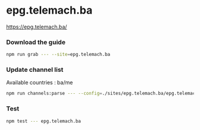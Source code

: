 # epg.telemach.ba

https://epg.telemach.ba/

### Download the guide

```sh
npm run grab --- --site=epg.telemach.ba
```

### Update channel list

Available countries : ba/me

```sh
npm run channels:parse --- --config=./sites/epg.telemach.ba/epg.telemach.ba.config.js --output=./sites/epg.telemach.ba/epg.telemach.ba_<COUNTRY>.channels.xml --set=country:<COUNTRY>
```

### Test

```sh
npm test --- epg.telemach.ba
```
